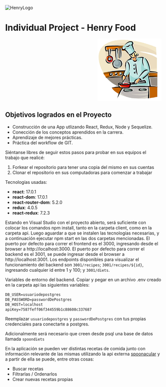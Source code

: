 ![HenryLogo](https://d31uz8lwfmyn8g.cloudfront.net/Assets/logo-henry-white-lg.png)

# Individual Project - Henry Food

<p align="right">
  <img height="200" src="./cooking.png" />
</p>

## Objetivos logrados en el Proyecto

- Construcción de una App utlizando React, Redux, Node y Sequelize.
- Conección de los conceptos aprendidos en la carrera.
- Aprendizaje de mejores prácticas.
- Práctica del workflow de GIT.

Siéntanse libres de seguir estos pasos para probar en sus equipos el trabajo que realicé:
 1. Forkear el repositorio para tener una copia del mismo en sus cuentas
 2. Clonar el repositorio en sus computadoras para comenzar a trabajar

Tecnologías usadas:

- __react__: 17.0.1
- __react-dom__: 17.0.1
- __react-router-dom__: 5.2.0
- __redux__: 4.0.5
- __react-redux__: 7.2.3

Estando en Visual Studio con el proyecto abierto, será suficiente con colocar los comandos npm install, tanto en la carpeta client, como en la carpeta api. Luego aguardar a que se instalen las tecnologías necesarias, y a continuación ejecutar npm start en las dos carpetas mencionadas. El puerto por defecto para correr el frontend es el 3000, ingresando desde el browser a http://localhost:3000. El puerto por defecto para correr el backend es el 3001, se puede ingresar desde el browser a http://localhost:3001. Los endpoints disponibles para visualizar el funcionamiento del backend son `3001/recipes`; `3001/recipes/${id}`, ingresando cualquier id entre 1 y 100; y `3001/diets`.

Variables de entorno del backend.
Copiar y pegar en un archivo .env creado en la carpeta api las siguientes variables:
```env
DB_USER=usuariodepostgres
DB_PASSWORD=passwordDePostgres
DB_HOST=localhost
apiKey=7587feff06f344559b1c88608c337687
```

Reemplazar `usuariodepostgres` y `passwordDePostgres` con tus propias credenciales para conectarte a postgres. 

Adicionalmente será necesario que creen desde psql una base de datos llamada `spoondiets`

En la aplicación se pueden ver distintas recetas de comida junto con información relevante de las mismas utilizando la api externa [spoonacular](https://spoonacular.com/food-api) y a partir de ella se puede, entre otras cosas:

- Buscar recetas
- Filtrarlas / Ordenarlos
- Crear nuevas recetas propias
